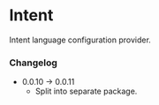 # Intent

Intent language configuration provider.

### Changelog

- 0.0.10 &rarr; 0.0.11
    - Split into separate package.
    
